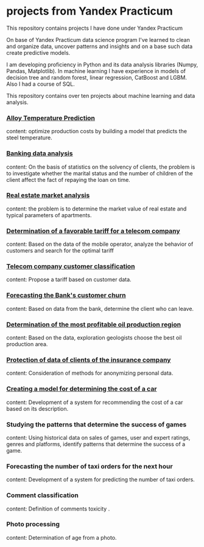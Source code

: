 # projects from Yandex Practicum
 
 This repository contains projects I have done under Yandex Practicum

On base of Yandex Practicum data science program I've learned to clean and organize data, uncover patterns and insights and on a base such data create predictive models.

I am developing proficiency in Python and its data analysis libraries (Numpy, Pandas, Matplotlib). In machine learning I have experience in models of decision tree and random forest, linear regression, CatBoost and LGBM. Also I had a course of SQL.

This repository contains over ten projects about machine learning and data analysis.

### [Alloy Temperature Prediction](https://github.com/tereheadaega/projects/tree/main/Alloy%20Temperature%20Prediction)
content: optimize production costs by building a model that predicts the steel temperature.

### [Banking data analysis](https://github.com/tereheadaega/projects/tree/main/Banking%20data%20analysis)
content: On the basis of statistics on the solvency of clients, the problem is to investigate whether the marital status and the number of children of the client affect the fact of repaying the loan on time.

### [Real estate market analysis](https://github.com/tereheadaega/projects/tree/main/Real%20estate%20market%20analysis)
content: the problem is to determine the market value of real estate and typical parameters of apartments.

### [Determination of a favorable tariff for a telecom company](https://github.com/tereheadaega/projects/tree/main/Determination%20of%20a%20favorable%20tariff%20for%20a%20telecom%20company)
content: Based on the data of the mobile operator, analyze the behavior of customers and search for the optimal tariff

### [Telecom company customer classification](https://github.com/tereheadaega/projects/tree/main/Telecom%20company%20customer%20classification)
content: Propose a tariff based on customer data.

### [Forecasting the Bank's customer churn](https://github.com/tereheadaega/projects/tree/main/Forecasting%20the%20Bank's%20customer%20churn)
content: Based on data from the bank, determine the client who can leave.

### [Determination of the most profitable oil production region](https://github.com/tereheadaega/projects/tree/main/Determination%20of%20the%20most%20profitable%20oil%20production%20region)
content: Based on the data, exploration geologists choose the best oil production area.

### [Protection of data of clients of the insurance company](https://github.com/tereheadaega/projects/tree/main/Protection%20of%20data%20of%20clients%20of%20the%20insurance%20company)
content: Consideration of methods for anonymizing personal data.

### [Creating a model for determining the cost of a car](https://github.com/tereheadaega/projects/tree/main/Creating%20a%20model%20for%20determining%20the%20cost%20of%20a%20car)
content: Development of a system for recommending the cost of a car based on its description.

### Studying the patterns that determine the success of games
content: Using historical data on sales of games, user and expert ratings, genres and platforms, identify patterns that determine the success of a game.

### Forecasting the number of taxi orders for the next hour
content: Development of a system for predicting the number of taxi orders.

### Comment classification
content: Definition of comments toxicity .

### Photo processing
content: Determination of age from a photo.
